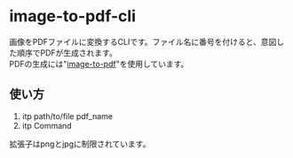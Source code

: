 # image-to-pdf-cli
画像をPDFファイルに変換するCLIです。ファイル名に番号を付けると、意図した順序でPDFが生成されます。  
PDFの生成には"[image-to-pdf](https://github.com/mLuby/images-to-pdf)"を使用しています。

## 使い方
1. itp path/to/file pdf_name
2. itp Command

拡張子はpngとjpgに制限されています。